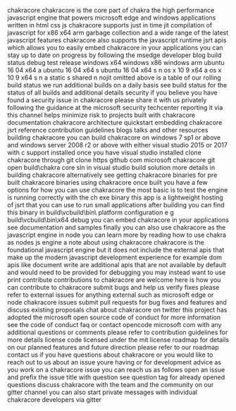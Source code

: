 chakracore chakracore is the core part of chakra the high performance javascript engine that powers microsoft edge and windows applications written in html css js chakracore supports just in time jit compilation of javascript for x86 x64 arm garbage collection and a wide range of the latest javascript features chakracore also supports the javascript runtime jsrt apis which allows you to easily embed chakracore in your applications you can stay up to date on progress by following the msedge developer blog build status debug test release windows x64 windows x86 windows arm ubuntu 16 04 x64 a ubuntu 16 04 x64 s ubuntu 16 04 x64 s n os x 10 9 x64 a os x 10 9 x64 s n a static s shared n nojit omitted above is a table of our rolling build status we run additional builds on a daily basis see build status for the status of all builds and additional details security if you believe you have found a security issue in chakracore please share it with us privately following the guidance at the microsoft security techcenter reporting it via this channel helps minimize risk to projects built with chakracore documentation chakracore architecture quickstart embedding chakracore jsrt reference contribution guidelines blogs talks and other resources building chakracore you can build chakracore on windows 7 sp1 or above and windows server 2008 r2 or above with either visual studio 2015 or 2017 with c support installed once you have visual studio installed clone chakracore through git clone https github com microsoft chakracore git open build\chakra core sln in visual studio build solution more details in building chakracore alternatively see getting chakracore binaries for pre built chakracore binaries using chakracore once built you have a few options for how you can use chakracore the most basic is to test the engine is running correctly with the ch exe binary this app is a lightweight hosting of jsrt that you can use to run small applications after building you can find this binary in build\vcbuild\bin\ platform configuration e g build\vcbuild\bin\x64 debug you can embed chakracore in your applications see documentation and samples finally you can also use chakracore as the javascript engine in node you can learn more by reading how to use chakra as nodes js engine a note about using chakracore chakracore is the foundational javascript engine but it does not include the external apis that make up the modern javascript development experience for example dom apis like document write are additional apis that are not available by default and would need to be provided for debugging you may instead want to use print contribute contributions to chakracore are welcome here is how you can contribute to chakracore submit bugs and help us verify fixes please refer to external issues for anything external such as microsoft edge or node chakracore issues submit pull requests for bug fixes and features and discuss existing proposals chat about chakracore on twitter this project has adopted the microsoft open source code of conduct for more information see the code of conduct faq or contact opencode microsoft com with any additional questions or comments please refer to contribution guidelines for more details license code licensed under the mit license roadmap for details on our planned features and future direction please refer to our roadmap contact us if you have questions about chakracore or you would like to reach out to us about an issue youre having or for development advice as you work on a chakracore issue you can reach us as follows open an issue and prefix the issue title with question see question tag for already opened questions discuss chakracore with the team and the community on our gitter channel you can also start private messages with individual chakracore developers via gitter